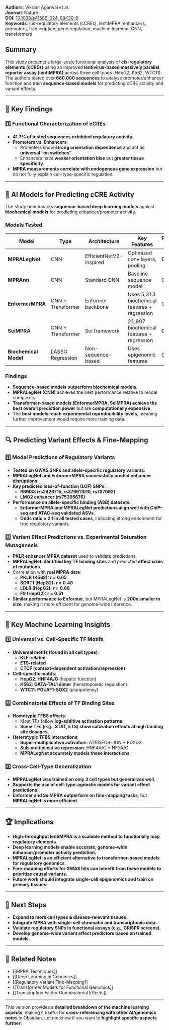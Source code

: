 
**Authors**: Vikram Agarwal et al.  
**Journal**: Nature  
**DOI**: [10.1038/s41586-024-08430-9](https://doi.org/10.1038/s41586-024-08430-9)  
**Keywords**: cis-regulatory elements (cCREs), lentiMPRA, enhancers, promoters, transcription, gene regulation, machine learning, CNN, transformers

## Summary

This study presents a large-scale functional analysis of **cis-regulatory elements (cCREs)** using an improved **lentivirus-based massively parallel reporter assay (lentiMPRA)** across three cell types (HepG2, K562, WTC11). The authors tested over **680,000 sequences** to analyze promoter/enhancer function and train **sequence-based models** for predicting cCRE activity and variant effects.

---

## 🔬 **Key Findings**

### 1️⃣ Functional Characterization of cCREs

- **41.7% of tested sequences exhibited regulatory activity**.
- **Promoters vs. Enhancers**:
    - Promoters show **strong orientation dependence** and act as **universal “on switches”**.
    - Enhancers have **weaker orientation bias** but **greater tissue specificity**.
- **MPRA measurements correlate with endogenous gene expression** but do not fully explain cell-type-specific regulation.

---

## 🤖 **AI Models for Predicting cCRE Activity**

The study benchmarks **sequence-based deep learning models** against **biochemical models** for predicting enhancer/promoter activity.

### **Models Tested**

|Model|Type|Architecture|Key Features|Performance (Pearson r)|
|---|---|---|---|---|
|**MPRALegNet**|CNN|EfficientNetV2-inspired|Optimized conv layers, pooling|**0.83**|
|**MPRAnn**|CNN|Standard CNN|Baseline sequence model|0.79|
|**EnformerMPRA**|CNN + Transformer|Enformer backbone|Uses 5,313 biochemical features + regression|0.81|
|**SeiMPRA**|CNN + Transformer|Sei framework|21,907 biochemical features + regression|**0.87**|
|**Biochemical Model**|LASSO Regression|Non-sequence-based|Uses epigenomic features|0.72|

### **Findings**

- **Sequence-based models outperform biochemical models**.
- **MPRALegNet (CNN)** achieves the best performance relative to model complexity.
- **Transformer-based models (EnformerMPRA, SeiMPRA) achieve the best overall prediction power** but are **computationally expensive**.
- The **best models reach experimental reproducibility levels**, meaning further improvement would require more training data.

---

## 🔍 **Predicting Variant Effects & Fine-Mapping**

### **1️⃣ Model Predictions of Regulatory Variants**

- **Tested on GWAS SNPs and allele-specific regulatory variants**.
- **MPRALegNet and EnformerMPRA successfully predict enhancer disruptions**.
- **Key predicted loss-of-function (LOF) SNPs:**
    - **RBM38 (rs2426715, rs376911010, rs737092)**
    - **LMO2 enhancer (rs75395676)**
- **Performance on allele-specific binding (ASB) datasets:**
    - **EnformerMPRA and MPRALegNet predictions align well with ChIP–seq and ATAC-seq validated ASVs.**
    - **Odds ratio > 2.1 in all tested cases**, indicating strong enrichment for true regulatory variants.

### **2️⃣ Variant Effect Predictions vs. Experimental Saturation Mutagenesis**

- **PKLR enhancer MPRA dataset** used to validate predictions.
- **MPRALegNet identified key TF binding sites** and predicted **effect sizes of mutations**.
- Correlation with **real MPRA data**:
    - **PKLR (K562): r = 0.65**
    - **SORT1 (HepG2): r = 0.49**
    - **LDLR (HepG2): r = 0.66**
    - **F9 (HepG2): r = 0.51**
- **Similar performance to Enformer**, but MPRALegNet is **200x smaller in size**, making it more efficient for genome-wide inference.

---

## 🎯 **Key Machine Learning Insights**

### **1️⃣ Universal vs. Cell-Specific TF Motifs**

- **Universal motifs (found in all cell types)**:
    - **KLF-related**
    - **ETS-related**
    - **CTCF (context-dependent activation/repression)**
- **Cell-specific motifs**:
    - **HepG2**: **HNF4A/G** (hepatic function)
    - **K562**: **GATA-TAL1 dimer** (hematopoietic regulation)
    - **WTC11**: **POU5F1-SOX2** (pluripotency)

### **2️⃣ Combinatorial Effects of TF Binding Sites**

- **Homotypic TFBS effects**:
    - Most TFs follow **log-additive activation patterns**.
    - **Some TFs (e.g., STAT, ETS) show saturation effects at high binding site dosages.**
- **Heterotypic TFBS interactions**:
    - **Super-multiplicative activation**: ATF3/FOS–JUN + FOXD2
    - **Sub-multiplicative repression**: HNF4A/G + NFYA/C
    - **MPRALegNet accurately models these interactions**.

### **3️⃣ Cross-Cell-Type Generalization**


- **MPRALegNet was trained on only 3 cell types but generalizes well**.
- **Supports the use of cell-type-agnostic models for variant effect predictions.**
- **Enformer and SeiMPRA outperform on fine-mapping tasks**, but **MPRALegNet is more efficient**.

---

## 🏆 **Implications**

- **High-throughput lentiMPRA is a scalable method to functionally map regulatory elements.**
- **Deep learning models enable accurate, genome-wide enhancer/promoter activity prediction.**
- **MPRALegNet is an efficient alternative to transformer-based models for regulatory genomics.**
- **Fine-mapping efforts for GWAS hits can benefit from these models to prioritize causal variants.**
- **Future work should integrate single-cell epigenomics and train on primary tissues.**

---

## 📌 **Next Steps**

- **Expand to more cell types & disease-relevant tissues.**
- **Integrate MPRA with single-cell chromatin and transcriptomic data.**
- **Validate regulatory SNPs in functional assays (e.g., CRISPR screens).**
- **Develop genome-wide variant effect predictors based on trained models.**

---

## 📝 **Related Notes**

- [[MPRA Techniques]]
- [[Deep Learning in Genomics]]
- [[Regulatory Variant Fine-Mapping]]
- [[Transformer Models for Functional Genomics]]
- [[Transcription Factor Combinatorial Effects]]

---

This version provides a **detailed breakdown of the machine learning aspects**, making it useful for **cross-referencing with other AI/genomics notes** in Obsidian. Let me know if you want to **highlight specific aspects further**!